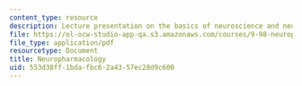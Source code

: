 ```yaml
---
content_type: resource
description: Lecture presentation on the basics of neuroscience and neuropharmacology.
file: https://ol-ocw-studio-app-qa.s3.amazonaws.com/courses/9-98-neuropharmacology-january-iap-2009/553d38ff1bdafbc62a4357ec28d9c600_lecture_1.pdf
file_type: application/pdf
resourcetype: Document
title: Neuropharmacology
uid: 553d38ff-1bda-fbc6-2a43-57ec28d9c600
---
```

